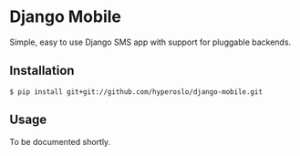 # Django Mobile

Simple, easy to use Django SMS app with support for pluggable backends.


## Installation

    $ pip install git+git://github.com/hyperoslo/django-mobile.git


## Usage

To be documented shortly.
